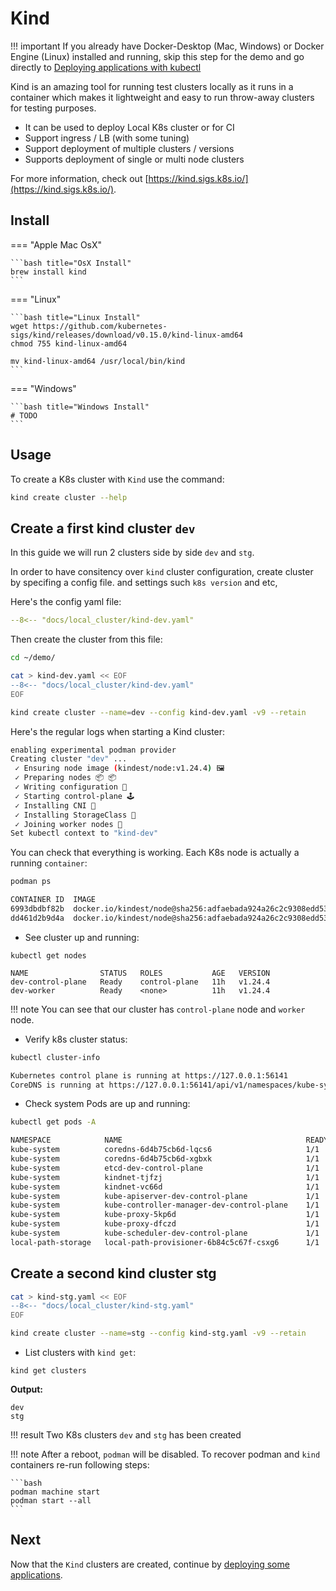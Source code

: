 # Kind

!!! important
    If you already have Docker-Desktop (Mac, Windows) or Docker Engine (Linux) installed and running, skip this step for the demo and go directly to [Deploying applications with kubectl](../app_deployment.md)

Kind is an amazing tool for running test clusters locally as it runs in a container which makes it lightweight and easy to run throw-away clusters for testing purposes.


- It can be used to deploy Local K8s cluster or for CI
- Support ingress / LB (with some tuning)
- Support deployment of multiple clusters / versions
- Supports deployment of single or multi node clusters

For more information, check out [https://kind.sigs.k8s.io/](https://kind.sigs.k8s.io/).

## Install

=== "Apple Mac OsX"

    ```bash title="OsX Install"
    brew install kind
    ```

=== "Linux"

    ```bash title="Linux Install"
    wget https://github.com/kubernetes-sigs/kind/releases/download/v0.15.0/kind-linux-amd64
    chmod 755 kind-linux-amd64

    mv kind-linux-amd64 /usr/local/bin/kind
    ```

=== "Windows"

    ```bash title="Windows Install"
    # TODO
    ```

## Usage

To create a K8s cluster with `Kind` use the command:

```bash
kind create cluster --help
```

## Create a first kind cluster `dev`

In this guide we will run 2 clusters side by side `dev` and `stg`.


In order to have consitency over `kind` cluster configuration, create cluster by specifing a config file.
and settings such `k8s version` and etc,

Here's the config yaml file:

```yaml linenums="1" title="kind-dev.yaml"
--8<-- "docs/local_cluster/kind-dev.yaml"
```

Then create the cluster from this file:

```bash
cd ~/demo/
```

```bash
cat > kind-dev.yaml << EOF
--8<-- "docs/local_cluster/kind-dev.yaml"
EOF
```
```bash
kind create cluster --name=dev --config kind-dev.yaml -v9 --retain
```

Here's the regular logs when starting a Kind cluster:

```bash
enabling experimental podman provider
Creating cluster "dev" ...
 ✓ Ensuring node image (kindest/node:v1.24.4) 🖼
 ✓ Preparing nodes 📦 📦
 ✓ Writing configuration 📜
 ✓ Starting control-plane 🕹️
 ✓ Installing CNI 🔌
 ✓ Installing StorageClass 💾
 ✓ Joining worker nodes 🚜
Set kubectl context to "kind-dev"
```

You can check that everything is working. Each K8s node is actually a running `container`:

```bash
podman ps
```
```bash
CONTAINER ID  IMAGE                                                                                           COMMAND     CREATED        STATUS            PORTS                                        NAMES
6993dbdbf82b  docker.io/kindest/node@sha256:adfaebada924a26c2c9308edd53c6e33b3d4e453782c0063dc0028bdebaddf98              3 minutes ago  Up 3 minutes ago  127.0.0.1:55210->6443/tcp                    dev-control-plane
dd461d2b9d4a  docker.io/kindest/node@sha256:adfaebada924a26c2c9308edd53c6e33b3d4e453782c0063dc0028bdebaddf98              3 minutes ago  Up 3 minutes ago  0.0.0.0:3080->80/tcp, 0.0.0.0:3443->443/tcp  dev-worker
```

- See cluster up and running:

```
kubectl get nodes
```

```
NAME                STATUS   ROLES           AGE   VERSION
dev-control-plane   Ready    control-plane   11h   v1.24.4
dev-worker          Ready    <none>          11h   v1.24.4
```

!!! note
    You can see that our cluster has `control-plane` node and `worker` node.

- Verify k8s cluster status:

```bash
kubectl cluster-info
```

```bash
Kubernetes control plane is running at https://127.0.0.1:56141
CoreDNS is running at https://127.0.0.1:56141/api/v1/namespaces/kube-system/services/kube-dns:dns/proxy
```

- Check system Pods are up and running: 

```bash
kubectl get pods -A
```
```bash
NAMESPACE            NAME                                         READY   STATUS    RESTARTS   AGE
kube-system          coredns-6d4b75cb6d-lqcs6                     1/1     Running   0          4m6s
kube-system          coredns-6d4b75cb6d-xgbxk                     1/1     Running   0          4m6s
kube-system          etcd-dev-control-plane                       1/1     Running   0          4m18s
kube-system          kindnet-tjfzj                                1/1     Running   0          4m6s
kube-system          kindnet-vc66d                                1/1     Running   0          4m1s
kube-system          kube-apiserver-dev-control-plane             1/1     Running   0          4m18s
kube-system          kube-controller-manager-dev-control-plane    1/1     Running   0          4m18s
kube-system          kube-proxy-5kp6d                             1/1     Running   0          4m6s
kube-system          kube-proxy-dfczd                             1/1     Running   0          4m1s
kube-system          kube-scheduler-dev-control-plane             1/1     Running   0          4m18s
local-path-storage   local-path-provisioner-6b84c5c67f-csxg6      1/1     Running   0          4m6s
```

## Create a second kind cluster stg

```bash
cat > kind-stg.yaml << EOF
--8<-- "docs/local_cluster/kind-stg.yaml"
EOF
```
```bash
kind create cluster --name=stg --config kind-stg.yaml -v9 --retain
```

- List clusters with `kind get`:

```
kind get clusters
```
**Output:**
```
dev
stg
```

!!! result
    Two K8s clusters `dev` and `stg` has been created


!!! note
    After a reboot, `podman` will be disabled. To recover podman and `kind` containers re-run following steps:
    
    ```bash
    podman machine start
    podman start --all
    ```

## Next

Now that the `Kind` clusters are created, continue by [deploying some applications](../app_deployment.md).
